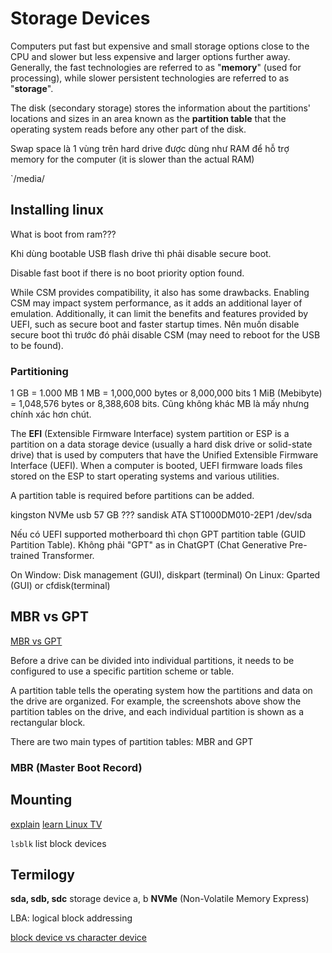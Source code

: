# Storage Devices

Computers put fast but expensive and small storage options close to the CPU and slower but less expensive and larger options further away. Generally, the fast technologies are referred to as "**memory**" (used for processing), while slower persistent technologies are referred to as "**storage**".

The disk (secondary storage) stores the information about the partitions' locations and sizes in an area known as the **partition table** that the operating system reads before any other part of the disk.

Swap space là 1 vùng trên hard drive được dùng như RAM để hỗ trợ memory for the computer (it is slower than the actual RAM)

`/media/

## Installing linux

What is boot from ram???

Khi dùng bootable USB flash drive thì phải disable secure boot.

Disable fast boot if there is no boot priority option found.

While CSM provides compatibility, it also has some drawbacks. Enabling CSM may impact system performance, as it adds an additional layer of emulation. Additionally, it can limit the benefits and features provided by UEFI, such as secure boot and faster startup times. Nên muốn disable secure boot thì trước đó phải disable CSM (may need to reboot for the USB to be found).

### Partitioning

1 GB = 1.000 MB
1 MB = 1,000,000 bytes or 8,000,000 bits
1 MiB (Mebibyte) = 1,048,576 bytes or 8,388,608 bits. Cũng không khác MB là mấy nhưng chính xác hơn chút.

The **EFI** (Extensible Firmware Interface) system partition or ESP is a partition on a data storage device (usually a hard disk drive or solid-state drive) that is used by computers that have the Unified Extensible Firmware Interface (UEFI). When a computer is booted, UEFI firmware loads files stored on the ESP to start operating systems and various utilities. 

A partition table is required before partitions can be added.

kingston NVMe
usb 57 GB ??? sandisk
ATA ST1000DM010-2EP1 /dev/sda

Nếu có UEFI supported motherboard thì chọn GPT partition table (GUID Partition Table). Không phải "GPT" as in ChatGPT (Chat Generative Pre-trained Transformer.

On Window: Disk management (GUI), diskpart (terminal)
On Linux: Gparted (GUI) or cfdisk(terminal)

## MBR vs GPT

[MBR vs GPT](https://www.freecodecamp.org/news/mbr-vs-gpt-whats-the-difference-between-an-mbr-partition-and-a-gpt-partition-solved/)

Before a drive can be divided into individual partitions, it needs to be configured to use a specific partition scheme or table.

A partition table tells the operating system how the partitions and data on the drive are organized. For example, the screenshots above show the partition tables on the drive, and each individual partition is shown as a rectangular block.

There are two main types of partition tables: MBR and GPT

### MBR (Master Boot Record)

## Mounting

[explain](https://unix.stackexchange.com/questions/3192/what-is-meant-by-mounting-a-device-in-linux)
[learn Linux TV](https://www.youtube.com/watch?v=2Z6ouBYfZr8&t=514s)

`lsblk` list block devices

## Termilogy

**sda, sdb, sdc** storage device a, b
**NVMe** (Non-Volatile Memory Express)

LBA: logical block addressing

[block device vs character device](http://haifux.org/lectures/86-sil/kernel-modules-drivers/node10.html)